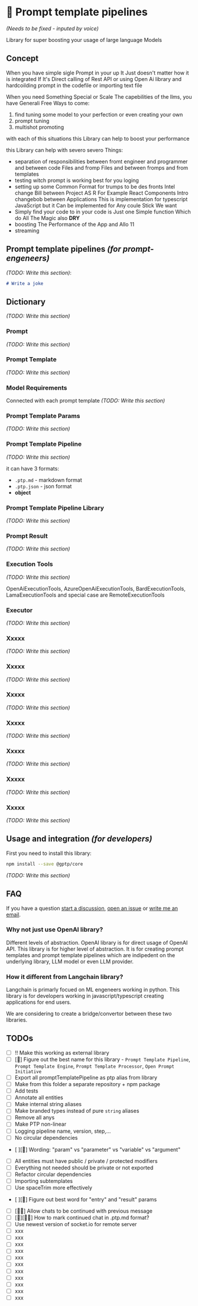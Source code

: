# 🌠 Prompt template pipelines

_(Needs to be fixed - inputed by voice)_

Library for super boosting your usage of large language Models

## Concept

When you have simple sigle Prompt in your up It Just doesn't matter how it is integrated If It's Direct calling of Rest API or using Open Ai library and hardcoilding prompt in the codefile or importing text file

When you need Something Special or Scale The capebilities of the llms, you have Generali Free Ways to come:

1. find tuning some model to your perfection or even creating your own
2. prompt tuning
3. multishot promoting

with each of this situations this Library can help to boost your performance

this Library can help with severo severo Things:

-   separation of responsibilities between fromt engineer and programmer and between code Files and fromp Files and between fromps and from templates
-   testing witch prompt is working best for you loging
-   setting up some Common Format for trumps to be des fronts Intel change Bill between Project AS R For Example React Components Intro changebob between Applications This is implementation for typescript JavaScript but it Can be implemented for Any coule Stick We want
-   Simply find your code to in your code is Just one Simple function Which do All The Magic also **DRY**
-   boosting The Performance of the App and Allo 11
-   streaming

## Prompt template pipelines _(for prompt-engeneers)_

_(TODO: Write this section)_:

```markdown
# Write a joke
```

## Dictionary

_(TODO: Write this section)_

### Prompt

_(TODO: Write this section)_

### Prompt Template

_(TODO: Write this section)_

### Model Requirements

Connected with each prompt template
_(TODO: Write this section)_

### Prompt Template Params

_(TODO: Write this section)_

### Prompt Template Pipeline

_(TODO: Write this section)_

it can have 3 formats:

-   `.ptp.md` - markdown format
-   `.ptp.json` - json format
-   **object**

### Prompt Template Pipeline **Library**

_(TODO: Write this section)_

### Prompt Result

_(TODO: Write this section)_

### Execution Tools

_(TODO: Write this section)_

OpenAiExecutionTools, AzureOpenAiExecutionTools, BardExecutionTools, LamaExecutionTools
and special case are RemoteExecutionTools

### Executor

_(TODO: Write this section)_

### Xxxxx

_(TODO: Write this section)_

### Xxxxx

_(TODO: Write this section)_

### Xxxxx

_(TODO: Write this section)_

### Xxxxx

_(TODO: Write this section)_

### Xxxxx

_(TODO: Write this section)_

### Xxxxx

_(TODO: Write this section)_

### Xxxxx

_(TODO: Write this section)_

## Usage and integration _(for developers)_

First you need to install this library:

```bash
npm install --save @gptp/core
```

_(TODO: Write this section)_

## FAQ

If you have a question [start a discussion](https://github.com/hejny/ptp/discussions/), [open an issue](https://github.com/hejny/ptp/issues) or [write me an email](https://www.pavolhejny.com/contact).

### Why not just use OpenAI library?

Different levels of abstraction. OpenAI library is for direct usage of OpenAI API. This library is for higher level of abstraction. It is for creating prompt templates and prompt template pipelines which are indipedent on the underlying library, LLM model or even LLM provider.

### How it different from Langchain library?

Langchain is primarly focued on ML engeneers working in python. This library is for developers working in javascript/typescript creating applications for end users.

We are considering to create a bridge/convertor between these two libraries.

<!--
Include:
- jde naprosto hlavně o python knihovnu a JavaScript je tam na druhém místě
- je zaměřený primárně na dělání templates ne na spojování templates do větších struktur
- na úrovni jazyka rozlišuje chat a completion, já potřebuji tyhle dvě věci mixovat do jedné template pipeline
- pro neprogramátora je docela těžké s takovou věcí pracovat a template psát- já bych měl mnohem radši systém který umožňuje psát šablony i pro netechnické lidi ( kterých je na trhu mnohem více než volných pythonistů)
- Focus mého projektu je primárně zaměřený na budování uživatelských aplikací, nepředgenerovávání, zpracování dat, tréning či autogpt.
-->

## TODOs

-   [ ] !! Make this working as external library
-   [ ] [🧠] Figure out the best name for this library - `Prompt Template Pipeline`, `Prompt Template Engine`, `Prompt Template Processor`, `Open Prompt Initiative`
-   [ ] Export all promptTemplatePipeline as ptp alias from library
-   [ ] Make from this folder a separate repository + npm package
-   [ ] Add tests
-   [ ] Annotate all entities
-   [ ] Make internal string aliases
-   [ ] Make branded types instead of pure `string` aliases
-   [ ] Remove all anys
-   [ ] Make PTP non-linear
-   [ ] Logging pipeline name, version, step,...
-   [ ] No circular dependencies
-   [ ][🧠] Wording: "param" vs "parameter" vs "variable" vs "argument"
-   [ ] All entities must have public / private / protected modifiers
-   [ ] Everything not needed should be private or not exported
-   [ ] Refactor circular dependencies
-   [ ] Importing subtemplates
-   [ ] Use spaceTrim more effectively
-   [ ][🧠] Figure out best word for "entry" and "result" params
-   [ ] [🤹‍♂️] Allow chats to be continued with previous message
-   [ ] [🧠][🤹‍♂️] How to mark continued chat in .ptp.md format?
-   [ ] Use newest version of socket.io for remote server
-   [ ] xxx
-   [ ] xxx
-   [ ] xxx
-   [ ] xxx
-   [ ] xxx
-   [ ] xxx
-   [ ] xxx
-   [ ] xxx
-   [ ] xxx
-   [ ] xxx
-   [ ] xxx

```

```
